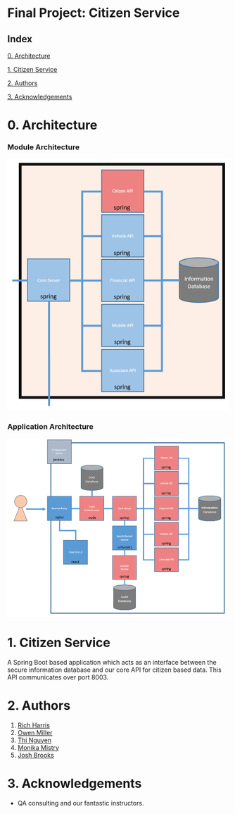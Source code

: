 # Final Project: Citizen Service

## Index
[0. Architecture](#arch)
   
[1. Citizen Service](#service)

[2. Authors](#auth)

[3. Acknowledgements](#ack)

<a name="arch"></a>
# 0. Architecture

### Module Architecture

![Module Architecture](/Documentation/Architecture/Modules/CitizenAPI.png)

### Application Architecture

![Application Architecture](/Documentation/Architecture/Application.png)

<a name="service"></a>
# 1. Citizen Service

A Spring Boot based application which acts as an interface between the secure information database and our core API for citizen based data. This API communicates over port 8003.

<a name="auth"></a>
# 2. Authors

1. [Rich Harris](https://github.com/RJHarrisUK "Rich's GitHub")
2. [Owen Miller](https://github.com/biomiller "Owen's GitHub")
3. [Thi Nguyen](https://github.com/thi6 "Thi's GitHub")
4. [Monika Mistry](https://github.com/Monika-Mistry "Monika's GitHub")
5. [Josh Brooks](https://github.com/jjbrooks251 "Josh's Github")

<a name="ack"></a>
# 3. Acknowledgements

* QA consulting and our fantastic instructors.

